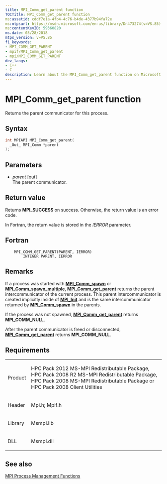 ```yaml
---
title: MPI_Comm_get_parent function
TOCTitle: MPI_Comm_get_parent function
ms:assetid: cddf7e1a-4fb4-4c76-b4de-4377b94fa72e
ms:mtpsurl: https://msdn.microsoft.com/en-us/library/Dn473274(v=VS.85)
ms:contentKeyID: 59360820
ms.date: 03/28/2018
mtps_version: v=VS.85
f1_keywords:
- MPI_COMM_GET_PARENT
- mpif/MPI_Comm_get_parent
- mpi/MPI_COMM_GET_PARENT
dev_langs:
- C++
- C
description: Learn about the MPI_Comm_get_parent function on Microsoft's official site. Understand its syntax, parameters, return values, and usage in process management.
---
```


# MPI\_Comm\_get\_parent function

Returns the parent communicator for this process.

## Syntax

``` c++
int MPIAPI MPI_Comm_get_parent(
  _Out_ MPI_Comm *parent
);
```

## Parameters

  - *parent* \[out\]  
    The parent communicator.

## Return value

Returns **MPI\_SUCCESS** on success. Otherwise, the return value is an error code.

In Fortran, the return value is stored in the *IERROR* parameter.

## Fortran

``` FORTRAN
    MPI_COMM_GET_PARENT(PARENT, IERROR)
        INTEGER PARENT, IERROR
```

## Remarks

If a process was started with [**MPI\_Comm\_spawn**](mpi-comm-spawn-function.md) or [**MPI\_Comm\_spawn\_multiple**](mpi-comm-spawn-multiple-function.md), [**MPI\_Comm\_get\_parent**](mpi-comm-get-parent-function.md) returns the parent intercommunicator of the current process. This parent intercommunicator is created implicitly inside of [**MPI\_Init**](mpi-init-function.md) and is the same intercommunicator returned by [**MPI\_Comm\_spawn**](mpi-comm-spawn-function.md) in the parents.

If the process was not spawned, [**MPI\_Comm\_get\_parent**](mpi-comm-get-parent-function.md) returns **MPI\_COMM\_NULL**.

After the parent communicator is freed or disconnected, [**MPI\_Comm\_get\_parent**](mpi-comm-get-parent-function.md) returns **MPI\_COMM\_NULL**.

## Requirements

<table>
<colgroup>
<col  />
<col  />
</colgroup>
<tbody>
<tr class="odd">
<td><p>Product</p></td>
<td><p>HPC Pack 2012 MS-MPI Redistributable Package, HPC Pack 2008 R2 MS-MPI Redistributable Package, HPC Pack 2008 MS-MPI Redistributable Package or HPC Pack 2008 Client Utilities</p></td>
</tr>
<tr class="even">
<td><p>Header</p></td>
<td>Mpi.h;
Mpif.h</td>
</tr>
<tr class="odd">
<td><p>Library</p></td>
<td>Msmpi.lib</td>
</tr>
<tr class="even">
<td><p>DLL</p></td>
<td>Msmpi.dll</td>
</tr>
</tbody>
</table>


## See also

[MPI Process Management Functions](mpi-process-management-functions.md)

